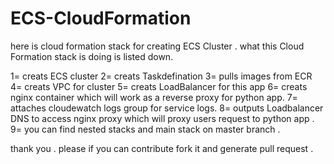 # ECS-CloudFormation
here is cloud formation stack for creating ECS Cluster .
what this Cloud Formation stack is doing is listed down.

1= creats ECS cluster
2= creats Taskdefination
3= pulls images from ECR
4= creats VPC for cluster
5= creats LoadBalancer for this app
6= creats nginx container which will work as a reverse proxy for python app.
7= attaches cloudewatch logs group for service logs.
8= outputs Loadbalancer DNS to access nginx proxy which will proxy users request to python app .
9= you can find nested stacks and main stack on master branch .

thank you . please if you can contribute fork it and generate pull request .
